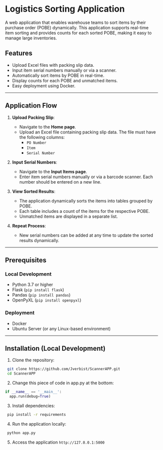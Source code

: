 # Logistics Sorting Application

A web application that enables warehouse teams to sort items by their purchase order (POBE) dynamically. This application supports real-time item sorting and provides counts for each sorted POBE, making it easy to manage large inventories.

## Features
- Upload Excel files with packing slip data.
- Input item serial numbers manually or via a scanner.
- Automatically sort items by POBE in real-time.
- Display counts for each POBE and unmatched items.
- Easy deployment using Docker.

---

## Application Flow

1. **Upload Packing Slip**:
   - Navigate to the **Home page**.
   - Upload an Excel file containing packing slip data. The file must have the following columns:
     - `PO Number`
     - `Item`
     - `Serial Number`

2. **Input Serial Numbers**:
   - Navigate to the **Input Items page**.
   - Enter item serial numbers manually or via a barcode scanner. Each number should be entered on a new line.

3. **View Sorted Results**:
   - The application dynamically sorts the items into tables grouped by POBE.
   - Each table includes a count of the items for the respective POBE.
   - Unmatched items are displayed in a separate list.

4. **Repeat Process**:
   - New serial numbers can be added at any time to update the sorted results dynamically.

---

## Prerequisites

### Local Development
- Python 3.7 or higher
- Flask (`pip install flask`)
- Pandas (`pip install pandas`)
- OpenPyXL (`pip install openpyxl`)

### Deployment
- Docker
- Ubuntu Server (or any Linux-based environment)

---

## Installation (Local Development)

1. Clone the repository:
  ```bash
   git clone https://github.com/Jverbist/ScannerAPP.git
   cd ScannerAPP
   ```
2. Change this piece of code in app.py at the bottom:
  ```python
  if __name__ == '__main__':
    app.run(debug=True)
  ```
3. Install dependencies:
  ```bash
   pip install -r requirements
   ```
4. Run the application locally:
  ```bash
   python app.py
  ```
5. Access the application `http://127.0.0.1:5000` 

